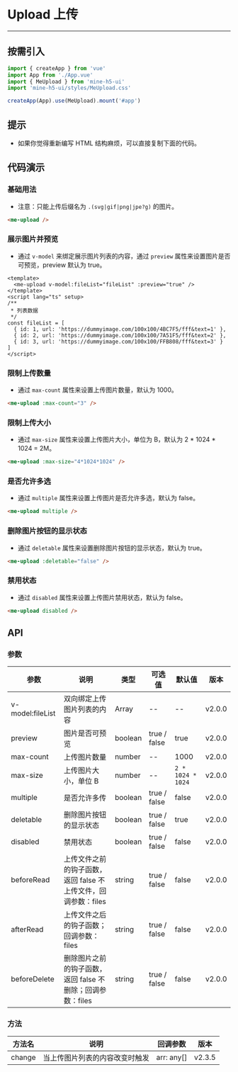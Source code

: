 # Upload 上传

---

## 按需引入

```ts
import { createApp } from 'vue'
import App from './App.vue'
import { MeUpload } from 'mine-h5-ui'
import 'mine-h5-ui/styles/MeUpload.css'

createApp(App).use(MeUpload).mount('#app')
```

## 提示

- 如果你觉得重新编写 HTML 结构麻烦，可以直接复制下面的代码。

## 代码演示

### 基础用法

- 注意：只能上传后缀名为 `.(svg|gif|png|jpe?g)` 的图片。

```html
<me-upload />
```

### 展示图片并预览

- 通过 `v-model` 来绑定展示图片列表的内容，通过 `preview` 属性来设置图片是否可预览，preview 默认为 true。

```vue
<template>
  <me-upload v-model:fileList="fileList" :preview="true" />
</template>
<script lang="ts" setup>
/**
 * 列表数据
 */
const fileList = [
  { id: 1, url: 'https://dummyimage.com/100x100/4BC7F5/fff&text=1' },
  { id: 2, url: 'https://dummyimage.com/100x100/7A51F5/fff&text=2' },
  { id: 3, url: 'https://dummyimage.com/100x100/FFB808/fff&text=3' }
]
</script>
```

### 限制上传数量

- 通过 `max-count` 属性来设置上传图片数量，默认为 1000。

```html
<me-upload :max-count="3" />
```

### 限制上传大小

- 通过 `max-size` 属性来设置上传图片大小，单位为 B，默认为 2 \* 1024 \* 1024 = 2M。

```html
<me-upload :max-size="4*1024*1024" />
```

### 是否允许多选

- 通过 `multiple` 属性来设置上传图片是否允许多选，默认为 false。

```html
<me-upload multiple />
```

### 删除图片按钮的显示状态

- 通过 `deletable` 属性来设置删除图片按钮的显示状态，默认为 true。

```html
<me-upload :deletable="false" />
```

### 禁用状态

- 通过 `disabled` 属性来设置上传图片禁用状态，默认为 false。

```html
<me-upload disabled />
```

## API

### 参数

| 参数             | 说明                                                           | 类型    | 可选值       | 默认值            | 版本   |
| ---------------- | -------------------------------------------------------------- | ------- | ------------ | ----------------- | ------ |
| v-model:fileList | 双向绑定上传图片列表的内容                                     | Array   | --           | --                | v2.0.0 |
| preview          | 图片是否可预览                                                 | boolean | true / false | true              | v2.0.0 |
| max-count        | 上传图片数量                                                   | number  | --           | 1000              | v2.0.0 |
| max-size         | 上传图片大小，单位 B                                           | number  | --           | `2 * 1024 * 1024` | v2.0.0 |
| multiple         | 是否允许多传                                                   | boolean | true / false | false             | v2.0.0 |
| deletable        | 删除图片按钮的显示状态                                         | boolean | true / false | true              | v2.0.0 |
| disabled         | 禁用状态                                                       | boolean | true / false | false             | v2.0.0 |
| beforeRead       | 上传文件之前的钩子函数，返回 false 不上传文件，回调参数：files | string  | true / false | false             | v2.0.0 |
| afterRead        | 上传文件之后的钩子函数；回调参数：files                        | string  | true / false | false             | v2.0.0 |
| beforeDelete     | 删除图片之前的钩子函数，返回 false 不删除；回调参数：files     | string  | true / false | false             | v2.0.0 |

### 方法

| 方法名 | 说明                           | 回调参数   | 版本   |
| ------ | ------------------------------ | ---------- | ------ |
| change | 当上传图片列表的内容改变时触发 | arr: any[] | v2.3.5 |
